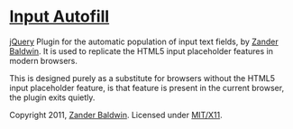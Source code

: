 ﻿[Input Autofill][2]
===================

[jQuery][4] Plugin for the automatic population of input text fields, by [Zander Baldwin][1]. It is used to replicate the HTML5 input placeholder features in modern browsers.

This is designed purely as a substitute for browsers without the HTML5 input placeholder feature, is that feature is present in the current browser, the plugin exits quietly.

Copyright 2011, [Zander Baldwin][1]. Licensed under [MIT/X11][3].

[1]: https://github.com/mynameiszanders "Zander Baldwin"
[2]: https://github.com/mynameiszanders/placeholderjs "Placeholder.js"
[3]: http://j.mp/mit-license "MIT/X11 open-source license"
[4]: http://jquery.com "jQuery JavaScript Framework"